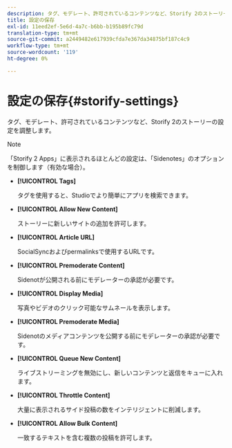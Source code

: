 ```yaml
---
description: タグ、モデレート、許可されているコンテンツなど、Storify 2のストーリーの設定を調整します。
title: 設定の保存
exl-id: 11eed2ef-5e6d-4a7c-b6bb-b195b89fc79d
translation-type: tm+mt
source-git-commit: a2449482e617939cfda7e367da34875bf187c4c9
workflow-type: tm+mt
source-wordcount: '119'
ht-degree: 0%

---
```


# 設定の保存{#storify-settings}

タグ、モデレート、許可されているコンテンツなど、Storify 2のストーリーの設定を調整します。

>[!NOTE]
>
>「Storify 2 Apps」に表示されるほとんどの設定は、「Sidenotes」のオプションを制御します（有効な場合）。

* **[!UICONTROL Tags]**

   タグを使用すると、Studioでより簡単にアプリを検索できます。

* **[!UICONTROL Allow New Content]**

   ストーリーに新しいサイトの追加を許可します。

* **[!UICONTROL Article URL]**

   SocialSyncおよびpermalinksで使用するURLです。

* **[!UICONTROL Premoderate Content]**

   Sidenotが公開される前にモデレーターの承認が必要です。

* **[!UICONTROL Display Media]**

   写真やビデオのクリック可能なサムネールを表示します。

* **[!UICONTROL Premoderate Media]**

   Sidenotのメディアコンテンツを公開する前にモデレーターの承認が必要です。

* **[!UICONTROL Queue New Content]**

   ライブストリーミングを無効にし、新しいコンテンツと返信をキューに入れます。

* **[!UICONTROL Throttle Content]**

   大量に表示されるサイド投稿の数をインテリジェントに削減します。

* **[!UICONTROL Allow Bulk Content]**

   一致するテキストを含む複数の投稿を許可します。
